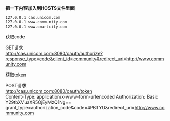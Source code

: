 **把一下内容加入到HOSTS文件里面**  

`127.0.0.1 cas.unicom.com`   
`127.0.0.1 www.community.com`  
`127.0.0.1 www.smartcity.com`  


获取code  

GET请求  
http://cas.unicom.com:8080/oauth/authorize?response_type=code&client_id=community&redirect_uri=http://www.community.com


获取token  

POST请求  
http://cas.unicom.com:8080/oauth/token  
Content-Type: application/x-www-form-urlencoded
Authorization: Basic Y29tbXVuaXR5OjEyMzQ1Ng==
grant_type=authorization_code&code=4PBTYU&redirect_uri=http://www.community.com
